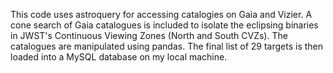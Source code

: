 This code uses astroquery for accessing catalogies on Gaia and Vizier.
A cone search of Gaia catalogues is included to isolate the eclipsing binaries in JWST's Continuous Viewing Zones (North and South CVZs).
The catalogues are manipulated using pandas.
The final list of 29 targets is then loaded into a MySQL database on my local machine. 